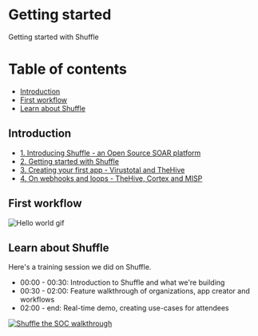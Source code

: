 # Getting started 
Getting started with Shuffle

# Table of contents
* [Introduction](#introduction)
* [First workflow](#first_workflow)
* [Learn about Shuffle](#learn_about_shuffle)

## Introduction
* [1. Introducing Shuffle - an Open Source SOAR platform](https://medium.com/security-operation-capybara/introducing-shuffle-an-open-source-soar-platform-part-1-58a529de7d12)
* [2. Getting started with Shuffle](https://medium.com/@Frikkylikeme/getting-started-with-shuffle-an-open-source-soar-platform-part-2-1d7c67a64244)
* [3. Creating your first app - Virustotal and TheHive](https://medium.com/@Frikkylikeme/integrating-shuffle-with-virustotal-and-thehive-open-source-soar-part-3-8e2e0d3396a9)
* [4. On webhooks and loops - TheHive, Cortex and MISP](https://medium.com/swlh/indicators-and-webhooks-with-thehive-cortex-and-misp-open-source-soar-part-4-f70cde942e59)

## First workflow

![Hello world gif](https://github.com/frikky/shuffle-docs/blob/master/assets/Shuffle-hello-world.gif?raw=true)

## Learn about Shuffle
Here's a training session we did on Shuffle.

- 00:00 - 00:30: Introduction to Shuffle and what we're building
- 00:30 - 02:00: Feature walkthrough of organizations, app creator and workflows
- 02:00 - end: Real-time demo, creating use-cases for attendees

[![Shuffle the SOC walkthrough](https://img.youtube.com/vi/PNuXCixYwDc/0.jpg)](https://www.youtube.com/watch?v=PNuXCixYwDc)

